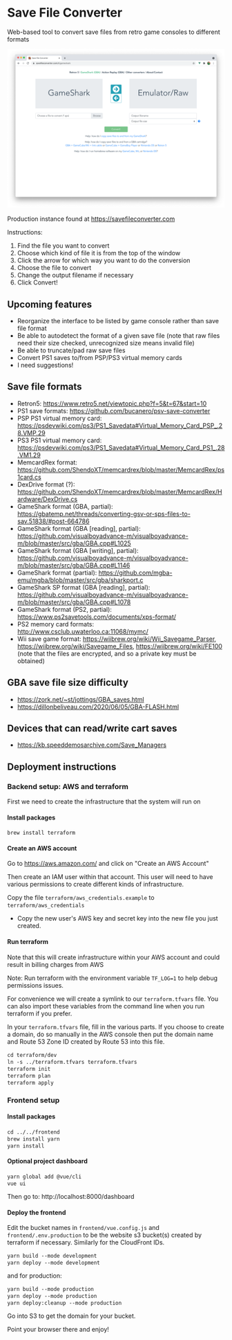 # Save File Converter

Web-based tool to convert save files from retro game consoles to different formats

![Save file conversion](https://github.com/euan-forrester/save-file-converter/raw/main/images/main-window.png "Save file conversion")

Production instance found at https://savefileconverter.com

Instructions:
1. Find the file you want to convert 
2. Choose which kind of file it is from the top of the window
3. Click the arrow for which way you want to do the conversion
4. Choose the file to convert
5. Change the output filename if necessary
6. Click Convert!

## Upcoming features

- Reorganize the interface to be listed by game console rather than save file format
- Be able to autodetect the format of a given save file (note that raw files need their size checked, unrecognized size means invalid file)
- Be able to truncate/pad raw save files
- Convert PS1 saves to/from PSP/PS3 virtual memory cards
- I need suggestions!

## Save file formats

- Retron5: https://www.retro5.net/viewtopic.php?f=5&t=67&start=10
- PS1 save formats: https://github.com/bucanero/psv-save-converter
- PSP PS1 virtual memory card: https://psdevwiki.com/ps3/PS1_Savedata#Virtual_Memory_Card_PSP_.28.VMP.29
- PS3 PS1 virtual memory card: https://psdevwiki.com/ps3/PS1_Savedata#Virtual_Memory_Card_PS1_.28.VM1.29
- MemcardRex format: https://github.com/ShendoXT/memcardrex/blob/master/MemcardRex/ps1card.cs
- DexDrive format (?): https://github.com/ShendoXT/memcardrex/blob/master/MemcardRex/Hardware/DexDrive.cs
- GameShark format (GBA, partial): https://gbatemp.net/threads/converting-gsv-or-sps-files-to-sav.51838/#post-664786
- GameShark format (GBA [reading], partial): https://github.com/visualboyadvance-m/visualboyadvance-m/blob/master/src/gba/GBA.cpp#L1025
- GameShark format (GBA [writing], partial): https://github.com/visualboyadvance-m/visualboyadvance-m/blob/master/src/gba/GBA.cpp#L1146
- GameShark format (partial): https://github.com/mgba-emu/mgba/blob/master/src/gba/sharkport.c
- GameShark SP format (GBA [reading], partial): https://github.com/visualboyadvance-m/visualboyadvance-m/blob/master/src/gba/GBA.cpp#L1078
- GameShark format (PS2, partial): https://www.ps2savetools.com/documents/xps-format/
- PS2 memory card formats: http://www.csclub.uwaterloo.ca:11068/mymc/
- Wii save game format: https://wiibrew.org/wiki/Wii_Savegame_Parser, https://wiibrew.org/wiki/Savegame_Files, https://wiibrew.org/wiki/FE100 (note that the files are encrypted, and so a private key must be obtained)

## GBA save file size difficulty
- https://zork.net/~st/jottings/GBA_saves.html
- https://dillonbeliveau.com/2020/06/05/GBA-FLASH.html

## Devices that can read/write cart saves
- https://kb.speeddemosarchive.com/Save_Managers

## Deployment instructions

### Backend setup: AWS and terraform

First we need to create the infrastructure that the system will run on

#### Install packages

```
brew install terraform
```

#### Create an AWS account

Go to https://aws.amazon.com/ and click on "Create an AWS Account"

Then create an IAM user within that account. This user will need to have various permissions to create different kinds of infrastructure.

Copy the file `terraform/aws_credentials.example` to `terraform/aws_credentials`
- Copy the new user's AWS key and secret key into the new file you just created.

#### Run terraform

Note that this will create infrastructure within your AWS account and could result in billing charges from AWS

Note: Run terraform with the environment variable `TF_LOG=1` to help debug permissions issues.

For convenience we will create a symlink to our `terraform.tfvars` file. You can also import these variables from the command line when you run terraform if you prefer.

In your `terraform.tfvars` file, fill in the various parts. If you choose to create a domain, do so manually in the AWS console then put the domain name and Route 53 Zone ID created by Route 53 into this file.

```
cd terraform/dev
ln -s ../terraform.tfvars terraform.tfvars
terraform init
terraform plan
terraform apply
```
### Frontend setup

#### Install packages

```
cd ../../frontend
brew install yarn
yarn install
```

#### Optional project dashboard

```
yarn global add @vue/cli
vue ui
```

Then go to: http://localhost:8000/dashboard

#### Deploy the frontend

Edit the bucket names in `frontend/vue.config.js` and `frontend/.env.production` to be the website s3 bucket(s) created by terraform if necessary. Similarly for the CloudFront IDs.

```
yarn build --mode development
yarn deploy --mode development
```
and for production:
```
yarn build --mode production
yarn deploy --mode production
yarn deploy:cleanup --mode production
```

Go into S3 to get the domain for your bucket. 

Point your browser there and enjoy!
